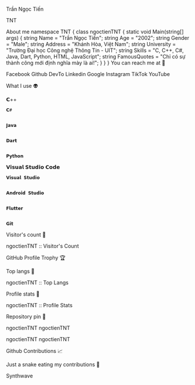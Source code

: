 Trần Ngọc Tiến

TNT

About me
namespace TNT
{
    class ngoctienTNT
    {
        static void Main(string[] args)
        {
            string Name = "Trần Ngọc Tiến";
            string Age = "2002";
            string Gender = "Male";
            string Address = "Khánh Hòa, Việt Nam";
            string University = "Trường Đại học Công nghệ Thông Tin - UIT";
            string Skills = "C, C++, C#, Java, Dart, Python, HTML, JavaScript";
            string FamousQuotes = "Chỉ có sự thành công mới định nghĩa mày là ai!";
        }
    }
}
You can reach me at 🌹

Facebook Github DevTo Linkedin Google Instagram TikTok YouTube

What I use 👽

𝗖++


	𝗖#


	𝗝𝗮𝘃𝗮


	𝗗𝗮𝗿𝘁


	𝗣𝘆𝘁𝗵𝗼𝗻



𝗩𝗶𝘀𝘂𝗮𝗹 𝗦𝘁𝘂𝗱𝗶𝗼 𝗖𝗼𝗱𝗲


	𝗩𝗶𝘀𝘂𝗮𝗹 𝗦𝘁𝘂𝗱𝗶𝗼


	𝗔𝗻𝗱𝗿𝗼𝗶𝗱 𝗦𝘁𝘂𝗱𝗶𝗼


	𝗙𝗹𝘂𝘁𝘁𝗲𝗿


	𝗚𝗶𝘁



Visitor's count 👀

ngoctienTNT :: Visitor's Count

GitHub Profile Trophy 🏆



Top langs 👅

ngoctienTNT :: Top Langs

Profile stats 🎹

ngoctienTNT :: Profile Stats

Repository pin 📌

ngoctienTNT ngoctienTNT

ngoctienTNT ngoctienTNT

Github Contributions 📈





Just a snake eating my contributions 🐍




Synthwave
